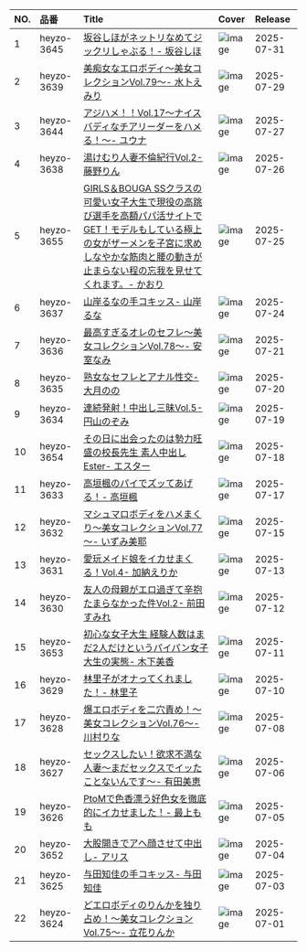 |NO.|品番|Title|Cover|Release|
|:---|:---|:---|:---|:---|
1|heyzo-3645|[坂谷しほがネットリなめてジックリしゃぶる！- 坂谷しほ](https://www.avmoive.top/index.php/archives/53063/)|![image](https://www.heyzo.com/contents/3000/3645/images/player_thumbnail.jpg)|2025-07-31
2|heyzo-3639|[美痴女なエロボディ～美女コレクションVol.79～- 水卜えみり](https://www.avmoive.top/index.php/archives/53064/)|![image](https://www.heyzo.com/contents/3000/3639/images/player_thumbnail.jpg)|2025-07-29
3|heyzo-3644|[アジハメ！！Vol.17～ナイスバディなチアリーダーをハメる！～- ユウナ](https://www.avmoive.top/index.php/archives/51385/)|![image](https://www.heyzo.com/contents/3000/3644/images/player_thumbnail.jpg)|2025-07-27
4|heyzo-3638|[湯けむり人妻不倫紀行Vol.2- 藤野りん](https://www.avmoive.top/index.php/archives/51386/)|![image](https://www.heyzo.com/contents/3000/3638/images/player_thumbnail.jpg)|2025-07-26
5|heyzo-3655|[GIRLS＆BOUGA SSクラスの可愛い女子大生で現役の高跳び選手を高額パパ活サイトでGET！モデルもしている極上の女がザーメンを子宮に求めしなやかな筋肉と腰の動きが止まらない程の忘我を見せてくれます。- かおり](https://www.avmoive.top/index.php/archives/51361/)|![image](https://www.heyzo.com/contents/3000/3655/images/player_thumbnail.jpg)|2025-07-25
6|heyzo-3637|[山岸るなの手コキッス- 山岸るな](https://www.avmoive.top/index.php/archives/51362/)|![image](https://www.heyzo.com/contents/3000/3637/images/player_thumbnail.jpg)|2025-07-24
7|heyzo-3636|[最高すぎるオレのセフレ～美女コレクションVol.78～- 安室なみ](https://www.avmoive.top/index.php/archives/51283/)|![image](https://www.heyzo.com/contents/3000/3636/images/player_thumbnail.jpg)|2025-07-21
8|heyzo-3635|[熟女なセフレとアナル性交- 大月のの](https://www.avmoive.top/index.php/archives/51284/)|![image](https://www.heyzo.com/contents/3000/3635/images/player_thumbnail.jpg)|2025-07-20
9|heyzo-3634|[連続発射！中出し三昧Vol.5- 円山のぞみ](https://www.avmoive.top/index.php/archives/51285/)|![image](https://www.heyzo.com/contents/3000/3634/images/player_thumbnail.jpg)|2025-07-19
10|heyzo-3654|[その日に出会ったのは勢力旺盛の校長先生 素人中出し Ester- エスター](https://www.avmoive.top/index.php/archives/51245/)|![image](https://www.heyzo.com/contents/3000/3654/images/player_thumbnail.jpg)|2025-07-18
11|heyzo-3633|[高垣楓のパイでズッてあげる！- 高垣楓](https://www.avmoive.top/index.php/archives/51246/)|![image](https://www.heyzo.com/contents/3000/3633/images/player_thumbnail.jpg)|2025-07-17
12|heyzo-3632|[マシュマロボディをハメまくり～美女コレクションVol.77～- いずみ美耶](https://www.avmoive.top/index.php/archives/51247/)|![image](https://www.heyzo.com/contents/3000/3632/images/player_thumbnail.jpg)|2025-07-15
13|heyzo-3631|[愛玩メイド娘をイカせまくる！Vol.4- 加納えりか](https://www.avmoive.top/index.php/archives/51189/)|![image](https://www.heyzo.com/contents/3000/3631/images/player_thumbnail.jpg)|2025-07-13
14|heyzo-3630|[友人の母親がエロ過ぎて辛抱たまらなかった件Vol.2- 前田すみれ](https://www.avmoive.top/index.php/archives/51190/)|![image](https://www.heyzo.com/contents/3000/3630/images/player_thumbnail.jpg)|2025-07-12
15|heyzo-3653|[初心な女子大生 経験人数はまだ2人だけというパイパン女子大生の実態- 木下美香](https://www.avmoive.top/index.php/archives/51183/)|![image](https://www.heyzo.com/contents/3000/3653/images/player_thumbnail.jpg)|2025-07-11
16|heyzo-3629|[林里子がオナってくれました！- 林里子](https://www.avmoive.top/index.php/archives/51184/)|![image](https://www.heyzo.com/contents/3000/3629/images/player_thumbnail.jpg)|2025-07-10
17|heyzo-3628|[爆エロボディを二穴責め！～美女コレクションVol.76～- 川村りな](https://www.avmoive.top/index.php/archives/51157/)|![image](https://www.heyzo.com/contents/3000/3628/images/player_thumbnail.jpg)|2025-07-08
18|heyzo-3627|[セックスしたい！欲求不満な人妻～まだセックスでイッたことないんです～- 有田美恵](https://www.avmoive.top/index.php/archives/51060/)|![image](https://www.heyzo.com/contents/3000/3627/images/player_thumbnail.jpg)|2025-07-06
19|heyzo-3626|[PtoMで色香漂う好色女を徹底的にイカせました！- 最上もも](https://www.avmoive.top/index.php/archives/51033/)|![image](https://www.heyzo.com/contents/3000/3626/images/player_thumbnail.jpg)|2025-07-05
20|heyzo-3652|[大股開きでアヘ顔させて中出し- アリス](https://www.avmoive.top/index.php/archives/51029/)|![image](https://www.heyzo.com/contents/3000/3652/images/player_thumbnail.jpg)|2025-07-04
21|heyzo-3625|[与田知佳の手コキッス- 与田知佳](https://www.avmoive.top/index.php/archives/51025/)|![image](https://www.heyzo.com/contents/3000/3625/images/player_thumbnail.jpg)|2025-07-03
22|heyzo-3624|[どエロボディのりんかを独り占め！～美女コレクションVol.75～- 立花りんか](https://www.avmoive.top/index.php/archives/50964/)|![image](https://www.heyzo.com/contents/3000/3624/images/player_thumbnail.jpg)|2025-07-01